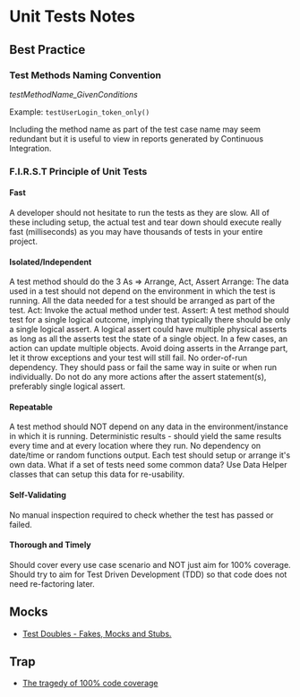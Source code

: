 # Unit Tests Notes

## Best Practice
### Test Methods Naming Convention
*testMethodName_GivenConditions*

Example: `testUserLogin_token_only()`

Including the method name as part of the test case name may seem redundant but it is useful to view in reports generated by Continuous Integration.

### F.I.R.S.T Principle of Unit Tests
#### Fast

A developer should not hesitate to run the tests as they are slow.
All of these including setup, the actual test and tear down should execute really fast (milliseconds) as you may have thousands of tests in your entire project.
#### Isolated/Independent

A test method should do the 3 As => Arrange, Act, Assert
Arrange: The data used in a test should not depend on the environment in which the test is running. All the data needed for a test should be arranged as part of the test.
Act: Invoke the actual method under test.
Assert: A test method should test for a single logical outcome, implying that typically there
should be only a single logical assert. A logical assert could have multiple physical asserts as
long as all the asserts test the state of a single object. In a few cases, an action can update
multiple objects.
Avoid doing asserts in the Arrange part, let it throw exceptions and your test will still fail.
No order-of-run dependency. They should pass or fail the same way in suite or when run individually.
Do not do any more actions after the assert statement(s), preferably single logical assert.
#### Repeatable

A test method should NOT depend on any data in the environment/instance in which it is running.
Deterministic results - should yield the same results every time and at every location where they run.
No dependency on date/time or random functions output.
Each test should setup or arrange it's own data.
What if a set of tests need some common data? Use Data Helper classes that can setup this data for re-usability.
#### Self-Validating

No manual inspection required to check whether the test has passed or failed.
#### Thorough and Timely

Should cover every use case scenario and NOT just aim for 100% coverage.
Should try to aim for Test Driven Development (TDD) so that code does not need re-factoring later.

## Mocks
- [Test Doubles - Fakes, Mocks and Stubs.](https://dev.to/milipski/test-doubles---fakes-mocks-and-stubs)

## Trap
- [The tragedy of 100% code coverage](https://dev.to/danlebrero/the-tragedy-of-100-code-coverage)
